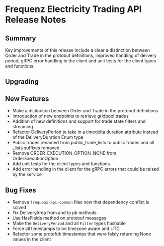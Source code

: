 # Frequenz Electricity Trading API Release Notes

## Summary

Key improvements of this release include a clear a distinction between Order and Trade in the protobuf definitions, improved handling of delivery period, gRPC error handling in the client and unit tests for the client types and functions.

## Upgrading

<!-- Here goes notes on how to upgrade from previous versions, including deprecations and what they should be replaced with -->

## New Features

* Make a distinction between Order and Trade in the protobuf definitions
* Introduction of new endpoints to retrieve gridpool trades
* Addition of new definitions and support for trade state filters and streaming
* Refactor DeliveryPeriod to take in a timedelta duration attribute instead of the DeliveryDuration Enum type
* Public trades renamed from public_trade_lists to public trades and all _lists suffixes removed
* Remove ORDER_EXECUTION_OPTION_NONE from OrderExecutionOption
* Add unit tests for the client types and functions
* Add error handling in the client for the gRPC errors that could be raised by the service


## Bug Fixes

* Remove `frequenz-api-common` files now that dependency conflict is solved
* Fix DeliveryArea from and to pb methods
* Use HasFields method on protobuf messages
* Make the `DeliveryPeriod` and all `Filter` types hashable
* Force all timestamps to be timezone aware and UTC
* Refactor some protofub timestamps that were falsly returning None values in the client

